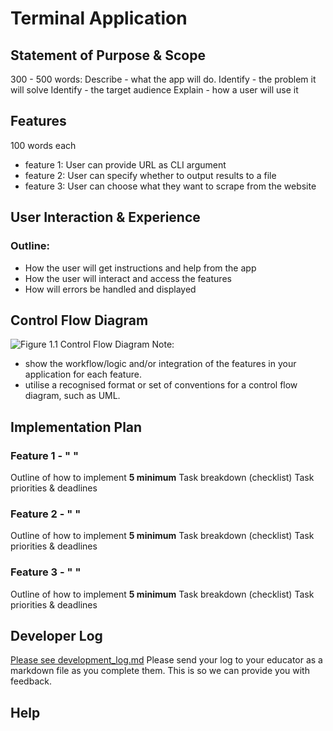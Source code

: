 # Terminal Application
## Statement of Purpose & Scope
300 - 500 words:
Describe - what the app will do.
Identify - the problem it will solve
Identify - the target audience
Explain - how a user will use it
## Features
100 words each
- feature 1: User can provide URL as CLI argument
- feature 2: User can specify whether to output results to a file
- feature 3: User can choose what they want to scrape from the website
## User Interaction & Experience
### Outline:
- How the user will get instructions and help from the app
- How the user will interact and access the features
- How will errors be handled and displayed
## Control Flow Diagram
![Figure 1.1 Control Flow Diagram](diagram.png)
Note:
- show the workflow/logic and/or integration of the features in your application for each feature.  
- utilise a recognised format or set of conventions for a control flow diagram, such as UML.
## Implementation Plan
### Feature 1 - " "
Outline of how to implement
**5 minimum** Task breakdown (checklist)
Task priorities & deadlines
### Feature 2 - " "
Outline of how to implement
**5 minimum** Task breakdown (checklist)
Task priorities & deadlines
### Feature 3 - " "
Outline of how to implement
**5 minimum** Task breakdown (checklist)
Task priorities & deadlines
## Developer Log
[Please see development_log.md](src/development_log.md)
Please send your log to your educator as a markdown file as you complete them. This is so we can provide you with feedback.
## Help

<!--stackedit_data:
eyJoaXN0b3J5IjpbLTE5MjkxMjc0NDgsLTI4OTUwOTg5NSwtOD
Y5ODg3NTM2LC0xODA5MDI2NTExLC0yNTMzNDk2NzYsMTEzODY0
NTExMSwxNTc2OTcxMjU3LC0xMTY2MTI0NzUxXX0=
-->